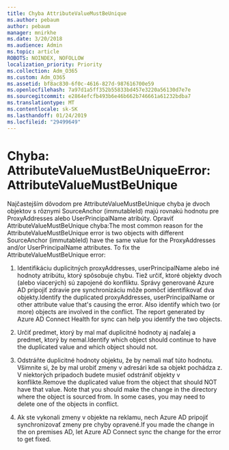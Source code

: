 ```yaml
---
title: Chyba AttributeValueMustBeUnique
ms.author: pebaum
author: pebaum
manager: mnirkhe
ms.date: 3/20/2018
ms.audience: Admin
ms.topic: article
ROBOTS: NOINDEX, NOFOLLOW
localization_priority: Priority
ms.collection: Adm_O365
ms.custom: Adm_O365
ms.assetid: bf8ac830-6f0c-4616-827d-987616700e59
ms.openlocfilehash: 7a97d1a5ff352b55833bd457e3220a56130d7e7e
ms.sourcegitcommit: e2864efcfb493b6e46b662b746661a61232bdba7
ms.translationtype: MT
ms.contentlocale: sk-SK
ms.lasthandoff: 01/24/2019
ms.locfileid: "29499649"
---
```

# <a name="error-attributevaluemustbeunique"></a><span data-ttu-id="d7eba-102">Chyba: AttributeValueMustBeUnique</span><span class="sxs-lookup"><span data-stu-id="d7eba-102">Error: AttributeValueMustBeUnique</span></span>

<span data-ttu-id="d7eba-p101">Najčastejším dôvodom pre AttributeValueMustBeUnique chyba je dvoch objektov s rôznymi SourceAnchor (immutableId) majú rovnakú hodnotu pre ProxyAddresses alebo UserPrincipalName atribúty. Opraviť AttributeValueMustBeUnique chyba:</span><span class="sxs-lookup"><span data-stu-id="d7eba-p101">The most common reason for the AttributeValueMustBeUnique error is two objects with different SourceAnchor (immutableId) have the same value for the ProxyAddresses and/or UserPrincipalName attributes. To fix the AttributeValueMustBeUnique error:</span></span>
  
1. <span data-ttu-id="d7eba-p102">Identifikáciu duplicitných proxyAddresses, userPrincipalName alebo iné hodnoty atribútu, ktorý spôsobuje chybu. Tiež určiť, ktoré objekty dvoch (alebo viacerých) sú zapojené do konfliktu. Správy generované Azure AD pripojiť zdravie pre synchronizáciu môže pomôcť identifikovať dva objekty.</span><span class="sxs-lookup"><span data-stu-id="d7eba-p102">Identify the duplicated proxyAddresses, userPrincipalName or other attribute value that's causing the error. Also identify which two (or more) objects are involved in the conflict. The report generated by Azure AD Connect Health for sync can help you identify the two objects.</span></span>
    
2. <span data-ttu-id="d7eba-108">Určiť predmet, ktorý by mal mať duplicitné hodnoty aj naďalej a predmet, ktorý by nemal.</span><span class="sxs-lookup"><span data-stu-id="d7eba-108">Identify which object should continue to have the duplicated value and which object should not.</span></span>
    
3. <span data-ttu-id="d7eba-p103">Odstráňte duplicitné hodnoty objektu, že by nemali mať túto hodnotu. Všimnite si, že by mal urobiť zmeny v adresári kde sa objekt pochádza z. V niektorých prípadoch budete musieť odstrániť objekty v konflikte.</span><span class="sxs-lookup"><span data-stu-id="d7eba-p103">Remove the duplicated value from the object that should NOT have that value. Note that you should make the change in the directory where the object is sourced from. In some cases, you may need to delete one of the objects in conflict.</span></span>
    
4. <span data-ttu-id="d7eba-112">Ak ste vykonali zmeny v objekte na reklamu, nech Azure AD pripojiť synchronizovať zmeny pre chyby opravené.</span><span class="sxs-lookup"><span data-stu-id="d7eba-112">If you made the change in the on premises AD, let Azure AD Connect sync the change for the error to get fixed.</span></span>
    

